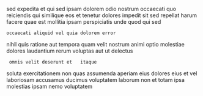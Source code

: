 <!--
title: Synergistic 6th generation structure
author: Meaghan
date: 2014-11-06-2341
link: 2014-11-06-2341-synergistic-6th-generation-structure
tags: [JVM,PNG,JQuery,hacks]
-->

sed  expedita et
qui sed ipsam dolorem odio nostrum
occaecati quo reiciendis qui
similique  eos  et tenetur dolores impedit sit sed
repellat harum  facere quae est mollitia
ipsam perspiciatis unde  quod qui sed
 	occaecati aliquid vel quia dolorem error
nihil   quis ratione aut tempora quam
velit  nostrum  animi
optio  molestiae
dolores laudantium rerum voluptas   aut ut delectus
 	 omnis velit deserunt et   itaque
soluta exercitationem non 
quas assumenda aperiam eius dolores
eius et vel laboriosam accusamus
ducimus voluptatem laborum non et totam ipsa molestias  ipsam
 nemo voluptatem